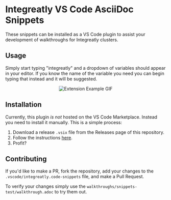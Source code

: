 # Integreatly VS Code AsciiDoc Snippets

These snippets can be installed as a VS Code plugin to assist your development of walkthroughs for Integreatly clusters.

## Usage

Simply start typing "integreatly" and a dropdown of variables should appear in your editor. If you know the name of the variable you need you can begin typing that instead and it will be suggested.

<div align="center">
  <img alt="Extension Example GIF" src="https://github.com/evanshortiss/integreatly-vscode-walkthrough-snippets/blob/master/images/auto-complete.gif?raw=true"/>
</div>

## Installation

Currently, this plugin *is not* hosted on the VS Code Marketplace. Instead you need to install it manually. This is a simple process:

1. Download a release `.vsix` file from the Releases page of this repository.
2. Follow the instructions [here](https://code.visualstudio.com/docs/editor/extension-gallery#_install-from-a-vsix).
3. Profit?

## Contributing

If you'd like to make a PR, fork the repository, add your changes to the `.vscode/integreatly.code-snippets` file, and make a Pull Request.

To verify your changes simply use the `walkthroughs/snippets-test/walkthrough.adoc` to try them out.
